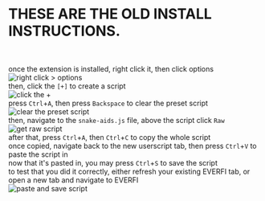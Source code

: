 # THESE ARE THE OLD INSTALL INSTRUCTIONS.
<br>

once the extension is installed, right click it, then click options<br>
![right click > options](images/rclick-opts.png)<br>
then, click the `[+]` to create a script<br>
![click the +](images/addscript.png)<br>
press `Ctrl`+`A`, then press `Backspace` to clear the preset script<br>
![clear the preset script](images/clearscript.png)<br>
then, navigate to the `snake-aids.js` file, above the script click `Raw`<br>
![get raw script](images/rawscript.png)<br>
after that, press `Ctrl`+`A`, then `Ctrl`+`C` to copy the whole script<br>
once copied, navigate back to the new userscript tab, then press `Ctrl`+`V` to paste the script in<br>
now that it's pasted in, you may press `Ctrl`+`S` to save the script<br>
to test that you did it correctly, either refresh your existing EVERFI tab, or open a new tab and navigate to EVERFI<br>
![paste and save script](images/pastescript.png)<br>
